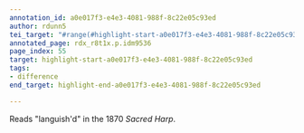 ```yaml
---
annotation_id: a0e017f3-e4e3-4081-988f-8c22e05c93ed
author: rdunn5
tei_target: "#range(#highlight-start-a0e017f3-e4e3-4081-988f-8c22e05c93ed, #highlight-end-a0e017f3-e4e3-4081-988f-8c22e05c93ed)"
annotated_page: rdx_r8t1x.p.idm9536
page_index: 55
target: highlight-start-a0e017f3-e4e3-4081-988f-8c22e05c93ed
tags:
- difference
end_target: highlight-end-a0e017f3-e4e3-4081-988f-8c22e05c93ed

---
```

Reads "languish'd" in the 1870 *Sacred Harp*.